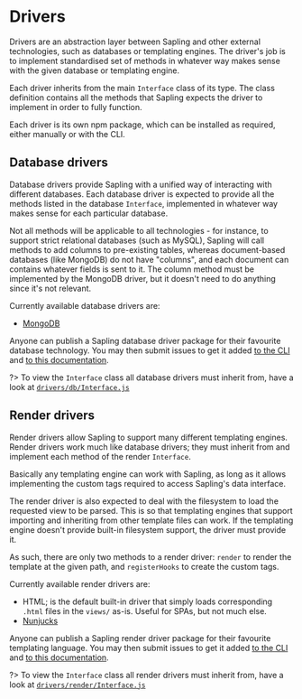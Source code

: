 # Drivers

Drivers are an abstraction layer between Sapling and other external technologies, such as databases or templating engines.  The driver's job is to implement standardised set of methods in whatever way makes sense with the given database or templating engine.

Each driver inherits from the main `Interface` class of its type.  The class definition contains all the methods that Sapling expects the driver to implement in order to fully function.

Each driver is its own npm package, which can be installed as required, either manually or with the CLI.


## Database drivers

Database drivers provide Sapling with a unified way of interacting with different databases.  Each database driver is expected to provide all the methods listed in the database `Interface`, implemented in whatever way makes sense for each particular database.

Not all methods will be applicable to all technologies - for instance, to support strict relational databases (such as MySQL), Sapling will call methods to add columns to pre-existing tables, whereas document-based databases (like MongoDB) do not have "columns", and each document can contains whatever fields is sent to it.  The column method must be implemented by the MongoDB driver, but it doesn't need to do anything since it's not relevant.

Currently available database drivers are:

- [MongoDB](https://www.github.com/saplingjs/db-driver-mongodb)

Anyone can publish a Sapling database driver package for their favourite database technology.  You may then submit issues to get it added [to the CLI](https://github.com/saplingjs/cli/issues) and [to this documentation](https://github.com/saplingjs/sapling-website/issues).

?> To view the `Interface` class all database drivers must inherit from, have a look at [`drivers/db/Interface.js`](https://github.com/saplingjs/sapling/blob/master/drivers/db/Interface.js)


## Render drivers

Render drivers allow Sapling to support many different templating engines.  Render drivers work much like database drivers; they must inherit from and implement each method of the render `Interface`.

Basically any templating engine can work with Sapling, as long as it allows implementing the custom tags required to access Sapling's data interface.

The render driver is also expected to deal with the filesystem to load the requested view to be parsed.  This is so that templating engines that support importing and inheriting from other template files can work.  If the templating engine doesn't provide built-in filesystem support, the driver must provide it.

As such, there are only two methods to a render driver: `render` to render the template at the given path, and `registerHooks` to create the custom tags.

Currently available render drivers are:

- HTML; is the default built-in driver that simply loads corresponding `.html` files in the `views/` as-is.  Useful for SPAs, but not much else.
- [Nunjucks](https://www.github.com/saplingjs/render-driver-nunjucks)

Anyone can publish a Sapling render driver package for their favourite templating language.  You may then submit issues to get it added [to the CLI](https://github.com/saplingjs/cli/issues) and [to this documentation](https://github.com/saplingjs/sapling-website/issues).

?> To view the `Interface` class all render drivers must inherit from, have a look at [`drivers/render/Interface.js`](https://github.com/saplingjs/sapling/blob/master/drivers/render/Interface.js)